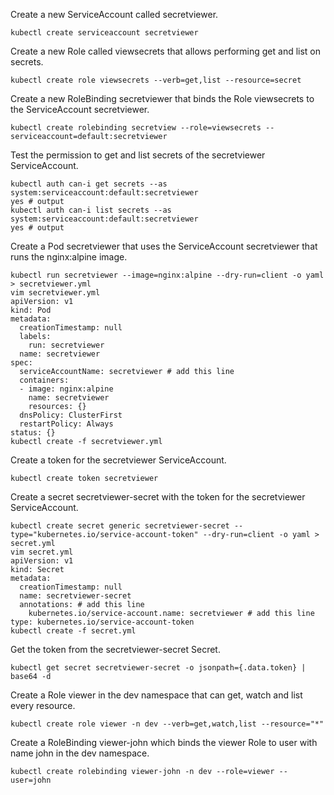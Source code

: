 Create a new ServiceAccount called secretviewer.
```
kubectl create serviceaccount secretviewer
```

Create a new Role called viewsecrets that allows performing get and list on secrets.
```
kubectl create role viewsecrets --verb=get,list --resource=secret
```

Create a new RoleBinding secretviewer that binds the Role viewsecrets to the ServiceAccount secretviewer.
```
kubectl create rolebinding secretview --role=viewsecrets --serviceaccount=default:secretviewer
```

Test the permission to get and list secrets of the secretviewer ServiceAccount.
```
kubectl auth can-i get secrets --as system:serviceaccount:default:secretviewer
yes # output
kubectl auth can-i list secrets --as system:serviceaccount:default:secretviewer
yes # output
```

Create a Pod secretviewer that uses the ServiceAccount secretviewer that runs the nginx:alpine image.
```
kubectl run secretviewer --image=nginx:alpine --dry-run=client -o yaml > secretviewer.yml
vim secretviewer.yml
apiVersion: v1
kind: Pod
metadata:
  creationTimestamp: null
  labels:
    run: secretviewer
  name: secretviewer
spec:
  serviceAccountName: secretviewer # add this line
  containers:
  - image: nginx:alpine
    name: secretviewer
    resources: {}
  dnsPolicy: ClusterFirst
  restartPolicy: Always
status: {}
kubectl create -f secretviewer.yml
```

Create a token for the secretviewer ServiceAccount.
```
kubectl create token secretviewer
```

Create a secret secretviewer-secret with the token for the secretviewer ServiceAccount.
```
kubectl create secret generic secretviewer-secret --type="kubernetes.io/service-account-token" --dry-run=client -o yaml > secret.yml
vim secret.yml
apiVersion: v1
kind: Secret
metadata:
  creationTimestamp: null
  name: secretviewer-secret
  annotations: # add this line
    kubernetes.io/service-account.name: secretviewer # add this line
type: kubernetes.io/service-account-token
kubectl create -f secret.yml
```

Get the token from the secretviewer-secret Secret.
```
kubectl get secret secretviewer-secret -o jsonpath={.data.token} | base64 -d
```

Create a Role viewer in the dev namespace that can get, watch and list every resource.
```
kubectl create role viewer -n dev --verb=get,watch,list --resource="*"
```

Create a RoleBinding viewer-john which binds the viewer Role to user with name john in the dev namespace.
```
kubectl create rolebinding viewer-john -n dev --role=viewer --user=john
```
